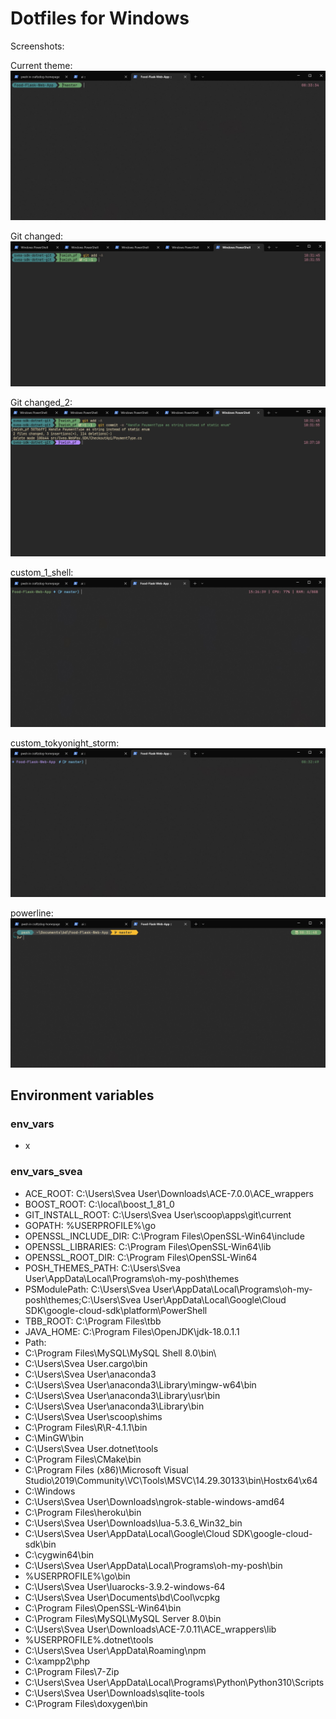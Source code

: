 # Dotfiles for Windows

Screenshots:

Current theme:
![custom_cobalt2](Screenshots/custom_cobalt2.jpg?raw=true "current")

Git changed:
![custom_cobalt2](Screenshots/custom_cobalt2_git_changed.jpg?raw=true "current")

Git changed_2:
![custom_cobalt2](Screenshots/custom_cobalt2_git_changed_2.jpg?raw=true "current")

custom_1_shell:
![custom_1_shell](Screenshots/custom_1_shell.jpg?raw=true "custom_1_shell")

custom_tokyonight_storm:
![custom_tokyonight_storm](Screenshots/custom_tokyonight_storm.jpg?raw=true "custom_tokyonight_storm")

powerline:
![powerline](Screenshots/powerline.jpg?raw=true "powerline")

## Environment variables

### env_vars
- x

### env_vars_svea

- ACE_ROOT: C:\Users\Svea User\Downloads\ACE-7.0.0\ACE_wrappers
- BOOST_ROOT: C:\local\boost_1_81_0
- GIT_INSTALL_ROOT: C:\Users\Svea User\scoop\apps\git\current
- GOPATH: %USERPROFILE%\go
- OPENSSL_INCLUDE_DIR: C:\Program Files\OpenSSL-Win64\include
- OPENSSL_LIBRARIES: C:\Program Files\OpenSSL-Win64\lib
- OPENSSL_ROOT_DIR: C:\Program Files\OpenSSL-Win64
- POSH_THEMES_PATH: C:\Users\Svea User\AppData\Local\Programs\oh-my-posh\themes
- PSModulePath: C:\Users\Svea User\AppData\Local\Programs\oh-my-posh\themes;C:\Users\Svea User\AppData\Local\Google\Cloud SDK\google-cloud-sdk\platform\PowerShell
- TBB_ROOT: C:\Program Files\tbb
- JAVA_HOME: C:\Program Files\OpenJDK\jdk-18.0.1.1
- Path:
- C:\Program Files\MySQL\MySQL Shell 8.0\bin\
- C:\Users\Svea User\.cargo\bin
- C:\Users\Svea User\anaconda3
- C:\Users\Svea User\anaconda3\Library\mingw-w64\bin
- C:\Users\Svea User\anaconda3\Library\usr\bin
- C:\Users\Svea User\anaconda3\Library\bin
- C:\Users\Svea User\scoop\shims
- C:\Program Files\R\R-4.1.1\bin
- C:\MinGW\bin
- C:\Users\Svea User\.dotnet\tools
- C:\Program Files\CMake\bin
- C:\Program Files (x86)\Microsoft Visual Studio\2019\Community\VC\Tools\MSVC\14.29.30133\bin\Hostx64\x64
- C:\Windows
- C:\Users\Svea User\Downloads\ngrok-stable-windows-amd64
- C:\Program Files\heroku\bin
- C:\Users\Svea User\Downloads\lua-5.3.6_Win32_bin
- C:\Users\Svea User\AppData\Local\Google\Cloud SDK\google-cloud-sdk\bin
- C:\cygwin64\bin
- C:\Users\Svea User\AppData\Local\Programs\oh-my-posh\bin
- %USERPROFILE%\go\bin
- C:\Users\Svea User\luarocks-3.9.2-windows-64
- C:\Users\Svea User\Documents\bd\Cool\vcpkg
- C:\Program Files\OpenSSL-Win64\bin
- C:\Program Files\MySQL\MySQL Server 8.0\bin
- C:\Users\Svea User\Downloads\ACE-7.0.11\ACE_wrappers\lib
- %USERPROFILE%\.dotnet\tools
- C:\Users\Svea User\AppData\Roaming\npm
- C:\xampp2\php
- C:\Program Files\7-Zip
- C:\Users\Svea User\AppData\Local\Programs\Python\Python310\Scripts
- C:\Users\Svea User\Downloads\sqlite-tools
- C:\Program Files\doxygen\bin